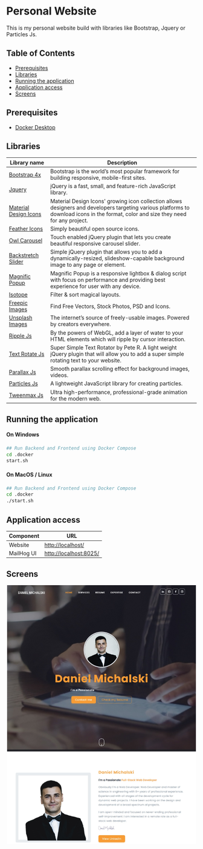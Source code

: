 # Personal Website

This is my personal website build with libraries like Bootstrap, Jquery or Particles Js.

## Table of Contents
* [Prerequisites](#prerequisites)
* [Libraries](#libraries)
* [Running the application](#running-the-application)
* [Application access](#application-access)
* [Screens](#screens)

## Prerequisites
- [Docker Desktop](https://www.docker.com/products/docker-desktop) 

## Libraries
| Library name                                                                  | Description                                                                                                                                                                           |
|-------------------------------------------------------------------------------|---------------------------------------------------------------------------------------------------------------------------------------------------------------------------------------|
|[Bootstrap 4x](https://getbootstrap.com/docs/4.4/getting-started/introduction) | Bootstrap is the world’s most popular framework for building responsive, mobile-first sites.                                                                                          |
|[Jquery](https://jquery.com)                                                   | jQuery is a fast, small, and feature-rich JavaScript library.                                                                                                                         |
|[Material Design Icons](https://materialdesignicons.com)                       | Material Design Icons' growing icon collection allows designers and developers targeting various platforms to download icons in the format, color and size they need for any project. |
|[Feather Icons](https://feathericons.com)                                      | Simply beautiful open source icons.                                                                                                                                                   |
|[Owl Carousel](http://owlgraphic.com/owlcarousel)                              | Touch enabled jQuery plugin that lets you create beautiful responsive carousel slider.                                                                                                |
|[Backstretch Slider](http://srobbin.com/jquery-plugins/backstretch)            | Simple jQuery plugin that allows you to add a dynamically-resized, slideshow-capable background image to any page or element.                                                         |
|[Magnific Popup](http://dimsemenov.com/plugins/magnific-popup)                 | Magnific Popup is a responsive lightbox & dialog script with focus on performance and providing best experience for user with any device.                                             |
|[Isotope](http://isotope.metafizzy.co)                                         | Filter & sort magical layouts.                                                                                                                                                        |
|[Freepic Images](https://www.freepik.com/home)                                 | Find Free Vectors, Stock Photos, PSD and Icons.                                                                                                                                       |
|[Unsplash Images](https://unsplash.com)                                        | The internet’s source of freely-usable images. Powered by creators everywhere.                                                                                                        |
|[Ripple Js](https://github.com/sirxemic/jquery.ripples)                        | By the powers of WebGL, add a layer of water to your HTML elements which will ripple by cursor interaction.                                                                           |
|[Text Rotate Js](https://github.com/peachananr/simple-text-rotator)            | Super Simple Text Rotator by Pete R. A light weight jQuery plugin that will allow you to add a super simple rotating text to your website.                                            |
|[Parallax Js](https://github.com/nk-o/jarallax)                                | Smooth parallax scrolling effect for background images, videos.                                                                                                                       |
|[Particles Js](https://github.com/VincentGarreau/particles.js)                 | A lightweight JavaScript library for creating particles.                                                                                                                              |
|[Tweenmax Js](http://greensock.com)                                            | Ultra high-performance, professional-grade animation for the modern web.                                                                                                              |


## Running the application
#### On Windows
```bash
## Run Backend and Frontend using Docker Compose
cd .docker
start.sh
```

#### On MacOS / Linux
```bash
## Run Backend and Frontend using Docker Compose
cd .docker
./start.sh
```

## Application access
Component             | URL                                      
---                   | ---                                      
Website               | [http://localhost/](http://localhost/)                 
MailHog UI            | [http://localhost:8025/](http://localhost:8025/)                 

## Screens
<p align="center">
<img alt="image1" width="500px" src="https://raw.githubusercontent.com/DanielMichalski/responsive-personal-website/master/src/images/about-website/home.jpg" />
</p>
